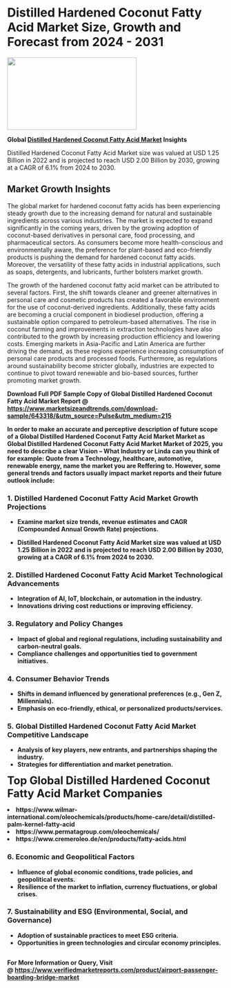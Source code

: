 <H1>Distilled Hardened Coconut Fatty Acid Market Size, Growth and Forecast from 2024 - 2031</H1><img class="aligncenter size-medium wp-image-584254" src="https://thirdeyenews.in/wp-content/uploads/2024/09/Global-Market-Research-300x168.jpeg" alt="" width="300" height="168" /><p><strong>Global&nbsp;<a href="https://www.marketsizeandtrends.com/download-sample/643318/&amp;utm_source=Pulse&amp;utm_medium=215">Distilled Hardened Coconut Fatty Acid Market</a> Insights</strong></p><p>Distilled Hardened Coconut Fatty Acid Market size was valued at USD 1.25 Billion in 2022 and is projected to reach USD 2.00 Billion by 2030, growing at a CAGR of 6.1% from 2024 to 2030.</p><p><h2>Market Growth Insights</h2> <p>The global market for hardened coconut fatty acids has been experiencing steady growth due to the increasing demand for natural and sustainable ingredients across various industries. The market is expected to expand significantly in the coming years, driven by the growing adoption of coconut-based derivatives in personal care, food processing, and pharmaceutical sectors. As consumers become more health-conscious and environmentally aware, the preference for plant-based and eco-friendly products is pushing the demand for hardened coconut fatty acids. Moreover, the versatility of these fatty acids in industrial applications, such as soaps, detergents, and lubricants, further bolsters market growth.</p> <p><strong></strong></p> <p>The growth of the hardened coconut fatty acid market can be attributed to several factors. First, the shift towards cleaner and greener alternatives in personal care and cosmetic products has created a favorable environment for the use of coconut-derived ingredients. Additionally, these fatty acids are becoming a crucial component in biodiesel production, offering a sustainable option compared to petroleum-based alternatives. The rise in coconut farming and improvements in extraction technologies have also contributed to the growth by increasing production efficiency and lowering costs. Emerging markets in Asia-Pacific and Latin America are further driving the demand, as these regions experience increasing consumption of personal care products and processed foods. Furthermore, as regulations around sustainability become stricter globally, industries are expected to continue to pivot toward renewable and bio-based sources, further promoting market growth. <p><strong></p><p><span class=""><strong>Download Full PDF Sample Copy of Global Distilled Hardened Coconut Fatty Acid Market Report</strong> @ <a href="https://www.marketsizeandtrends.com/download-sample/643318/&amp;utm_source=Pulse&amp;utm_medium=215" target="_blank">https://www.marketsizeandtrends.com/download-sample/643318/&amp;utm_source=Pulse&amp;utm_medium=215</a></span></p><p>In order to make an accurate and perceptive description of future scope of a Global&nbsp;Distilled Hardened Coconut Fatty Acid Market Market as Global&nbsp;Distilled Hardened Coconut Fatty Acid Market Market of 2025, you need to describe a clear Vision &ndash; What Industry or Linda can you think of for example: Quote from a Technology, healthcare, automotive, renewable energy, name the market you are Reffering to. However, some general trends and factors usually impact market reports and their future outlook include:</p><h3>1.&nbsp;<strong>Distilled Hardened Coconut Fatty Acid Market Growth Projections</strong></h3><ul><li>Examine market size trends, revenue estimates and CAGR (Compounded Annual Growth Rate) projections.</li><li><p>Distilled Hardened Coconut Fatty Acid Market size was valued at USD 1.25 Billion in 2022 and is projected to reach USD 2.00 Billion by 2030, growing at a CAGR of 6.1% from 2024 to 2030.</p></li></ul><h3>2.&nbsp;<strong>Distilled Hardened Coconut Fatty Acid Market Technological Advancements</strong></h3><ul><li>Integration of AI, IoT, blockchain, or automation in the industry.</li><li>Innovations driving cost reductions or improving efficiency.</li></ul><h3>3.&nbsp;<strong>Regulatory and Policy Changes</strong></h3><ul><li>Impact of global and regional regulations, including sustainability and carbon-neutral goals.</li><li>Compliance challenges and opportunities tied to government initiatives.</li></ul><h3>4.&nbsp;<strong>Consumer Behavior Trends</strong></h3><ul><li>Shifts in demand influenced by generational preferences (e.g., Gen Z, Millennials).</li><li>Emphasis on eco-friendly, ethical, or personalized products/services.</li></ul><h3>5.&nbsp;<strong>Global Distilled Hardened Coconut Fatty Acid Market Competitive Landscape</strong></h3><ul><li>Analysis of key players, new entrants, and partnerships shaping the industry.</li><li>Strategies for differentiation and market penetration.</li></ul><p data-pm-slice="1 1 []"><span style="color: inherit; font-family: inherit; font-size: 25px;">Top Global Distilled Hardened Coconut Fatty Acid Market Companies</span></p><div class="" data-test-id=""><p><li>https://www.wilmar-international.com/oleochemicals/products/home-care/detail/distilled-palm-kernel-fatty-acid</li><li> https://www.permatagroup.com/oleochemicals/</li><li> https://www.cremeroleo.de/en/products/fatty-acids.html</li></p></div><h3>6.&nbsp;<strong>Economic and Geopolitical Factors</strong></h3><ul><li>Influence of global economic conditions, trade policies, and geopolitical events.</li><li>Resilience of the market to inflation, currency fluctuations, or global crises.</li></ul><h3>7.&nbsp;<strong>Sustainability and ESG (Environmental, Social, and Governance)</strong></h3><ul><li>Adoption of sustainable practices to meet ESG criteria.</li><li>Opportunities in green technologies and circular economy principles.</li></ul><h2><strong style="font-size: 14px;">For More Information or Query, Visit @&nbsp;</strong><a style="background-color: #ffffff; font-size: 14px;" href="https://www.marketsizeandtrends.com/report/distilled-hardened-coconut-fatty-acid-market/" target="_blank">https://www.verifiedmarketreports.com/product/airport-passenger-boarding-bridge-market</a></h2>
